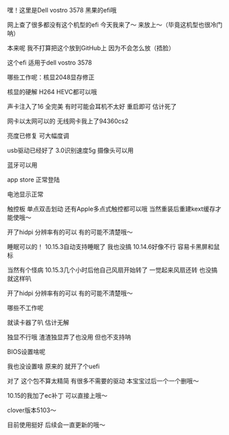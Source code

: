嘿！这里是Dell vostro 3578 黑果的efi哦

网上查了很多都没有这个机型的efi 今天我来了～ 来放上～（毕竟这机型也很冷门呐）

本来呢 我不打算把这个放到GitHub上 因为不会怎么放（捂脸）

这个efi 适用于dell vostro 3578 

哪些工作呢：核显2048显存修正

核显的硬解 H264 HEVC都可以哦

声卡注入了16 全完美 有时可能会耳机不太好 重启即可 估计死了

网卡以太网可以的 无线网卡我上了94360cs2

亮度已修复 可大幅度调

usb驱动已经好了 3.0识别速度5g 摄像头可以用

蓝牙可以用

app store 正常登陆

电池显示正常

触控板 单点双击划动 还有Apple多点式触控都可以哦 当然重装后重建kext缓存才能使哦～

开了hidpi 分辨率有的可以 有的可能不清楚哦～

睡眠可以的！ 10.15.3自动支持睡眠了 我也没搞 10.14.6好像不行 容易卡黑屏和鼠标

当然有个怪病 10.15.3几个小时后他自己风扇开始转了 一觉起来风扇还转 也没搞 就这样叭

开了hidpi 分辨率有的可以 有的可能不清楚哦～

哪些不工作呢

就读卡器了叭 估计无解

独显不行哦 渣渣独显弄了也没用 但也不支持呐

BIOS设置啥呢 

我也没设置啥 原来的 就开了个uefi

对了 这个包不算太精简 有很多不需要的驱动 本宝宝过后一个一个删哦～

10.15的我加了ec补丁 可以直接上哦～

clover版本5103～

目前使用挺好 后续会一直更新的哦～
